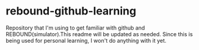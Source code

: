 # rebound-github-learning
Repository that I'm using to get familiar with github and REBOUND(simulator).This readme will be updated as needed. Since this is being used for personal learning, I won't do anything with it yet.
